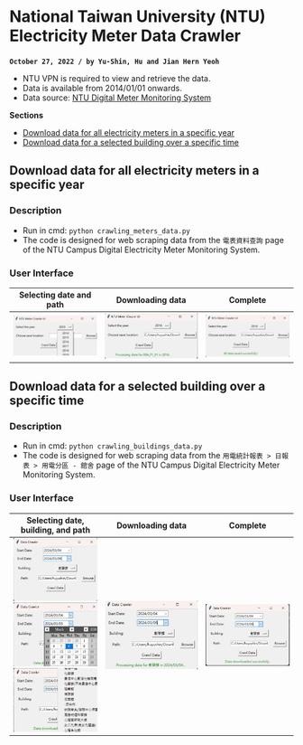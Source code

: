 # National Taiwan University (NTU) Electricity Meter Data Crawler
**`October 27, 2022 / by Yu-Shin, Hu and Jian Hern Yeoh`**

-   NTU VPN is required to view and retrieve the data.
-   Data is available from 2014/01/01 onwards.
-   Data source: [NTU Digital Meter Monitoring System](https://epower.ga.ntu.edu.tw/?fbclid=IwAR1_crXmTrEojnqGZCh6z2hesnkZ1Bsd7YBEnyAyzEyHOoIvr-xjA8sBAqo)

**Sections** 
- [Download data for all electricity meters in a specific year](#Download-data-for-all-electricity-meters-in-a-specific-year)
- [Download data for a selected building over a specific time](#Download-data-for-a-selected-building-over-a-specific-time)


## Download data for all electricity meters in a specific year

### Description

-   Run in cmd: `python crawling_meters_data.py`
-   The code is designed for web scraping data from the `電表資料查詢` page of the NTU Campus Digital Electricity Meter Monitoring System.

### User Interface

|Selecting date and path|Downloading data |Complete|
|-|-|-|
|<img src="pic\meter_selecting.png" alt="image" width="300">|<img src="pic\meter_downloading.png" alt="image" width="300">|<img src="pic\meter_complete.png" alt="image" width="300">|

## Download data for a selected building over a specific time

### Description

-   Run in cmd: `python crawling_buildings_data.py`
-   The code is designed for web scraping data from the `用電統計報表 > 日報表 > 用電分區 - 館舍` page of the NTU Campus Digital Electricity Meter Monitoring System.

### User Interface

|Selecting date, building, and path|Downloading data |Complete|
| :-----: | :-----: | :-----: |
| <img src="pic/building_selecting.png" alt="image" width="300"> <br> <img src="pic/building_selecting_date.png" alt="image" width="150"> <img src="pic/building_selecting_b.png" alt="image" width="150"> | <img src="pic/building_downloading.png" alt="image" width="300"> <be> | <img src="pic/building_complete.png" alt="image" width="300"> <br> |

